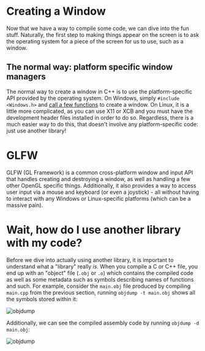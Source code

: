 # Creating a Window
Now that we have a way to compile some code, we can dive into the fun stuff. Naturally, the first step to making things appear on the screen is to ask the operating system for a piece of the screen for us to use, such as a window.

## The normal way: platform specific window managers
The normal way to create a window in C++ is to use the platform-specific API provided by the operating system. On Windows, simply `#include <Windows.h>` and [call a few functions](https://docs.microsoft.com/en-us/windows/win32/api/winuser/nf-winuser-createwindowexa) to create a window. On Linux, it is a little more complicated, as you can use X11 or XCB and you must have the development header files installed in order to do so. Regardless, there is a much easier way to do this, that doesn't involve any platform-specific code: just use another library!

# GLFW
GLFW (GL Framework) is a common cross-platform window and input API that handles creating and destroying a window, as well as handling a few other OpenGL specific things. Additionally, it also provides a way to access user input via a mouse and keyboard (or even a joystick) - all without having to interact with any Windows or Linux-specific platforms (which can be a massive pain).

# Wait, how do I use another library with my code?
Before we dive into actually using another library, it is important to understand what a "library" really *is*. When you compile a C or C++ file, you end up with an "object" file (`.obj` or `.o`) which contains the compiled code as well as some metadata such as symbols describing names of functions and such. For example, consider the `main.obj` file produced by compiling `main.cpp` from the previous section, running `objdump -t main.obj` shows all the symbols stored within it:

![objdump](https://raw.githubusercontent.com/Shmaug/OpenGL-Tutorial/master/_images/objdump.png)

Additionally, we can see the compiled assembly code by running `objdump -d main.obj`:

![objdump](https://raw.githubusercontent.com/Shmaug/OpenGL-Tutorial/master/_images/objdump_disas.png)

